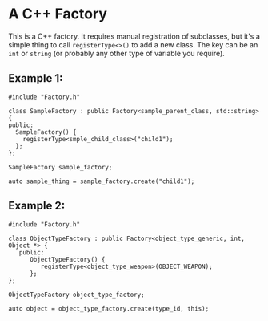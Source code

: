 
# A C++ Factory

This is a C++ factory.  It requires manual registration of subclasses, but it's a simple thing to 
call `registerType<>()` to add a new class.  The key can be an `int` or `string` (or probably any
other type of variable you require).


## Example 1:

```
#include "Factory.h"

class SampleFactory : public Factory<sample_parent_class, std::string> {
public:
  SampleFactory() {
    registerType<smple_child_class>("child1");
  };
};

SampleFactory sample_factory;

auto sample_thing = sample_factory.create("child1");
```



## Example 2:

```
#include "Factory.h"

class ObjectTypeFactory : public Factory<object_type_generic, int, Object *> {
   public:
      ObjectTypeFactory() {
         registerType<object_type_weapon>(OBJECT_WEAPON);
      };
};

ObjectTypeFactory object_type_factory;

auto object = object_type_factory.create(type_id, this);
```

